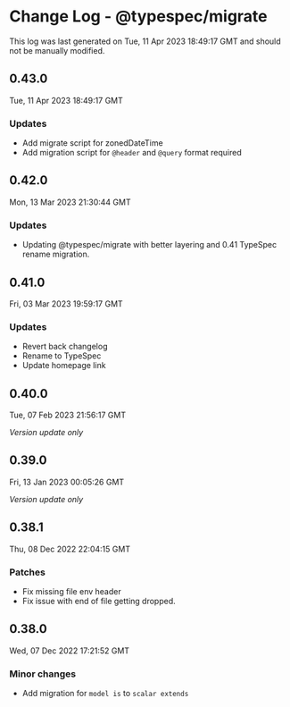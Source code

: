 # Change Log - @typespec/migrate

This log was last generated on Tue, 11 Apr 2023 18:49:17 GMT and should not be manually modified.

## 0.43.0
Tue, 11 Apr 2023 18:49:17 GMT

### Updates

- Add migrate script for zonedDateTime
- Add migration script for `@header` and `@query` format required

## 0.42.0
Mon, 13 Mar 2023 21:30:44 GMT

### Updates

- Updating @typespec/migrate with better layering and 0.41 TypeSpec rename migration.

## 0.41.0
Fri, 03 Mar 2023 19:59:17 GMT

### Updates

- Revert back changelog
- Rename to TypeSpec
- Update homepage link

## 0.40.0
Tue, 07 Feb 2023 21:56:17 GMT

_Version update only_

## 0.39.0
Fri, 13 Jan 2023 00:05:26 GMT

_Version update only_

## 0.38.1
Thu, 08 Dec 2022 22:04:15 GMT

### Patches

- Fix missing file env header
- Fix issue with end of file getting dropped.

## 0.38.0
Wed, 07 Dec 2022 17:21:52 GMT

### Minor changes

- Add migration for `model is` to `scalar extends`

